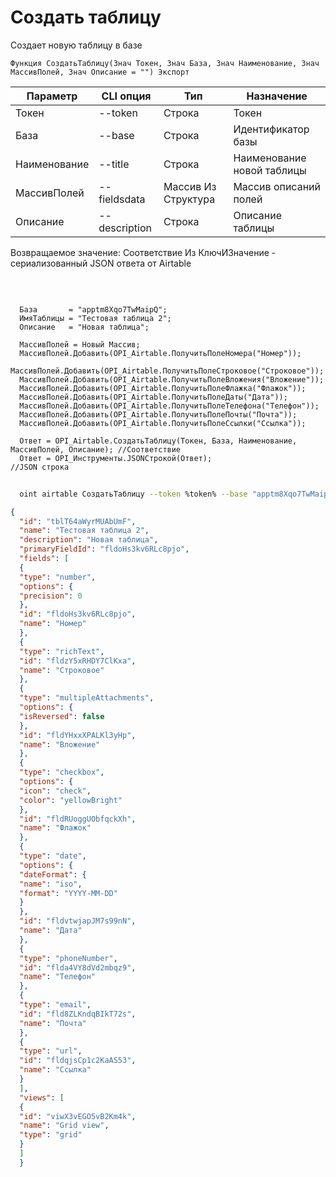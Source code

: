 ﻿---
sidebar_position: 1
---

# Создать таблицу
 Создает новую таблицу в базе



`Функция СоздатьТаблицу(Знач Токен, Знач База, Знач Наименование, Знач МассивПолей, Знач Описание = "") Экспорт`

  | Параметр | CLI опция | Тип | Назначение |
  |-|-|-|-|
  | Токен | --token | Строка | Токен |
  | База | --base | Строка | Идентификатор базы |
  | Наименование | --title | Строка | Наименование новой таблицы |
  | МассивПолей | --fieldsdata | Массив Из Структура | Массив описаний полей |
  | Описание | --description | Строка | Описание таблицы |

  
  Возвращаемое значение:   Соответствие Из КлючИЗначение - сериализованный JSON ответа от Airtable

<br/>




```bsl title="Пример кода"
  
  База       = "apptm8Xqo7TwMaipQ";
  ИмяТаблицы = "Тестовая таблица 2";
  Описание   = "Новая таблица";
  
  МассивПолей = Новый Массив;
  МассивПолей.Добавить(OPI_Airtable.ПолучитьПолеНомера("Номер"));
  МассивПолей.Добавить(OPI_Airtable.ПолучитьПолеСтроковое("Строковое"));
  МассивПолей.Добавить(OPI_Airtable.ПолучитьПолеВложения("Вложение"));
  МассивПолей.Добавить(OPI_Airtable.ПолучитьПолеФлажка("Флажок"));
  МассивПолей.Добавить(OPI_Airtable.ПолучитьПолеДаты("Дата"));
  МассивПолей.Добавить(OPI_Airtable.ПолучитьПолеТелефона("Телефон"));
  МассивПолей.Добавить(OPI_Airtable.ПолучитьПолеПочты("Почта"));
  МассивПолей.Добавить(OPI_Airtable.ПолучитьПолеСсылки("Ссылка"));
  
  Ответ = OPI_Airtable.СоздатьТаблицу(Токен, База, Наименование, МассивПолей, Описание); //Соответствие
  Ответ = OPI_Инструменты.JSONСтрокой(Ответ);                                            //JSON строка
```
        


```sh title="Пример команды CLI"
    
  oint airtable СоздатьТаблицу --token %token% --base "apptm8Xqo7TwMaipQ" --title %title% --fieldsdata %fieldsdata% --description "Новая таблица"

```

```json title="Результат"
{
  "id": "tblT64aWyrMUAbUmF",
  "name": "Тестовая таблица 2",
  "description": "Новая таблица",
  "primaryFieldId": "fldoHs3kv6RLc8pjo",
  "fields": [
  {
  "type": "number",
  "options": {
  "precision": 0
  },
  "id": "fldoHs3kv6RLc8pjo",
  "name": "Номер"
  },
  {
  "type": "richText",
  "id": "fldzY5xRHDY7ClKxa",
  "name": "Строковое"
  },
  {
  "type": "multipleAttachments",
  "options": {
  "isReversed": false
  },
  "id": "fldYHxxXPALKl3yHp",
  "name": "Вложение"
  },
  {
  "type": "checkbox",
  "options": {
  "icon": "check",
  "color": "yellowBright"
  },
  "id": "fldRUoggUObfqckXh",
  "name": "Флажок"
  },
  {
  "type": "date",
  "options": {
  "dateFormat": {
  "name": "iso",
  "format": "YYYY-MM-DD"
  }
  },
  "id": "fldvtwjapJM7s99nN",
  "name": "Дата"
  },
  {
  "type": "phoneNumber",
  "id": "flda4VY8dVd2mbqz9",
  "name": "Телефон"
  },
  {
  "type": "email",
  "id": "fld8ZLKndqBIkT72s",
  "name": "Почта"
  },
  {
  "type": "url",
  "id": "fldqjsCp1c2KaAS53",
  "name": "Ссылка"
  }
  ],
  "views": [
  {
  "id": "viwX3vEGO5vB2Km4k",
  "name": "Grid view",
  "type": "grid"
  }
  ]
  }
```
